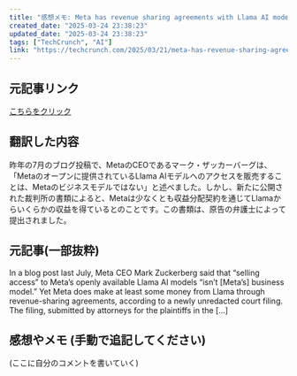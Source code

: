 ```yaml
---
title: "感想メモ: Meta has revenue sharing agreements with Llama AI model hosts, filing reveals"
created_date: "2025-03-24 23:38:23"
updated_date: "2025-03-24 23:38:23"
tags: ["TechCrunch", "AI"]
link: "https://techcrunch.com/2025/03/21/meta-has-revenue-sharing-agreements-with-llama-ai-model-hosts-filing-reveals/"
---
```

## 元記事リンク
[こちらをクリック](https://techcrunch.com/2025/03/21/meta-has-revenue-sharing-agreements-with-llama-ai-model-hosts-filing-reveals/)

## 翻訳した内容
昨年の7月のブログ投稿で、MetaのCEOであるマーク・ザッカーバーグは、「Metaのオープンに提供されているLlama AIモデルへのアクセスを販売することは、Metaのビジネスモデルではない」と述べました。しかし、新たに公開された裁判所の書類によると、Metaは少なくとも収益分配契約を通じてLlamaからいくらかの収益を得ているとのことです。この書類は、原告の弁護士によって提出されました。

## 元記事(一部抜粋)
In a blog post last July, Meta CEO Mark Zuckerberg said that “selling access” to Meta’s openly available Llama AI models “isn’t [Meta’s] business model.” Yet Meta does make at least some money from Llama through revenue-sharing agreements, according to a newly unredacted court filing. The filing, submitted by attorneys for the plaintiffs in the […]

## 感想やメモ (手動で追記してください)
(ここに自分のコメントを書いていく)
